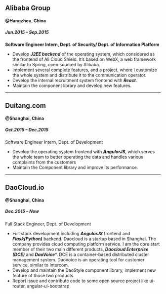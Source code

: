 ## **Alibaba Group**
#### @Hangzhou, China
##### Jun.2015 – Sep.2015
**Software Engineer Intern, Dept. of Security/ Dept. of Information Platform**
* Develop ***J2EE backend*** of the operating system, which considered as the frontend of Ali Cloud Shield. It’s based on WebX, a web framework similar to Spring, open sourced by Alibaba.
* Implement several complete features, and a project, where I customize the whole system and distribute it to the communication operator.
* Develop the internal recruitment system frontend with ***React***.
* Maintain the component library and develop new features.


***

## **Duitang.com**
#### @Shanghai, China
##### Oct.2015 – Dec.2015
Software Engineer Intern, Dept. of Development
* Develop the operating system frontend with ***AngularJS***, which serves the whole team to better operating the data and handles various complaints from the customers
* Maintain the Component library and improve its performance.


***

## **DaoCloud.io**
#### @Shanghai, China
##### Dec.2015 – Now
Full Stack Engineer, Dept. of Development
* Full stack development including ***AngularJS*** frontend and ***Flask(Python)*** backend. Daocloud is a startup based in Shanghai. The company provides cloud computing platform service. I am the core start member of their two main different products, ***Daocloud Enterprise (DCE)*** and ***DaoVoice****. DCE is a container-based distributed cluster management system. DaoVoice is an operating tool for customer service, similar to Intercom.
* Develop and maintain the DaoStyle component library, implement new feature of those two products. 
* Report issue and contribute code to some open source project like ui-router, angular-ui-bootstrap
